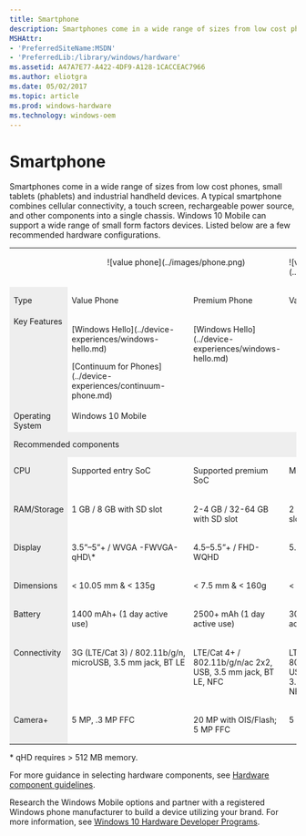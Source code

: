 ```yaml
---
title: Smartphone
description: Smartphones come in a wide range of sizes from low cost phones, small tablets (phablets) and industrial handheld devices.
MSHAttr:
- 'PreferredSiteName:MSDN'
- 'PreferredLib:/library/windows/hardware'
ms.assetid: A47A7E77-A422-4DF9-A128-1CACCEAC7966
ms.author: eliotgra
ms.date: 05/02/2017
ms.topic: article
ms.prod: windows-hardware
ms.technology: windows-oem
---
```


# Smartphone


Smartphones come in a wide range of sizes from low cost phones, small tablets (phablets) and industrial handheld devices. A typical smartphone combines cellular connectivity, a touch screen, rechargeable power source, and other components into a single chassis. Windows 10 Mobile can support a wide range of small form factors devices. Listed below are a few recommended hardware configurations.

<table>
<tbody valign="top">
<tr>
<td>&nbsp;</td>
<td colspan="2">
<p style="text-align: center;">![value phone](../images/phone.png)</p>
</td>
<td>
<p>![value phablet](../images/phablet.png)</p>
</td>
</tr>
<tr>
<td bgcolor="EEEEEE"><p>Type</p></td>
<td>
<p>Value Phone</p>
</td>
<td>
<p>Premium Phone</p>
</td>
<td>
<p>Value Phablet</p>
</td>
</tr>
<tr>
<td bgcolor="EEEEEE">Key Features</td>
<td>
<p>[Windows Hello](../device-experiences/windows-hello.md)</p>
<p>[Continuum for Phones](../device-experiences/continuum-phone.md)</p>
</td>
<td>
<p>[Windows Hello](../device-experiences/windows-hello.md)</p>
</td>
</tr>
<tr>
<td bgcolor="EEEEEE">Operating System</td>
<td colspan="3">Windows&nbsp;10 Mobile</td>
</tr>
<tr>
<td colspan="4" bgcolor="EEEEEE"><p style="margin: .75em 0 .75em 0;">Recommended components</p></td>
</tr>
<tr>
<td bgcolor="EEEEEE"><p>CPU</p></td>
<td><p>Supported entry SoC</p></td>
<td><p>Supported premium SoC</p></td>
<td><p>Mid tier supported SoC</p></td>
</tr>
<tr>
<td bgcolor="EEEEEE"><p>RAM/Storage</p></td>
<td><p>1&nbsp;GB&nbsp;/ 8&nbsp;GB with SD slot</p></td>
<td><p>2-4&nbsp;GB&nbsp;/ 32-64&nbsp;GB with SD slot</p></td>
<td><p>2&nbsp;GB&nbsp;/ 16&nbsp;GB with SD slot</p></td>
</tr>
<tr>
<td bgcolor="EEEEEE"><p>Display</p></td>
<td><p>3.5&rdquo;&ndash;5&rdquo;+&nbsp;/ WVGA -FWVGA-qHD\*</p></td>
<td><p>4.5&ndash;5.5&rdquo;+&nbsp;/ FHD-WQHD</p></td>
<td><p>5.5&rdquo;&ndash;7&rdquo;&nbsp;/ 720p+</p></td>
</tr>
<tr>
<td bgcolor="EEEEEE"><p>Dimensions</p></td>
<td><p>&lt;&nbsp;10.05&nbsp;mm &amp; &lt;&nbsp;135g</p></td>
<td><p>&lt;&nbsp;7.5&nbsp;mm &amp; &lt;&nbsp;160g</p></td>
<td><p>&lt;&nbsp;10&nbsp;mm &amp; &lt;&nbsp;175g</p></td>
</tr>
<tr>
<td bgcolor="EEEEEE"><p>Battery</p></td>
<td><p>1400&nbsp;mAh+ (1 day active use)</p></td>
<td><p>2500+&nbsp;mAh (1 day active use)</p></td>
<td><p>3000&nbsp;mAh+ (1 day active use)</p></td>
</tr>
<tr>
<td bgcolor="EEEEEE"><p>Connectivity</p></td>
<td><p>3G&nbsp;(LTE/Cat&nbsp;3)&nbsp;/&nbsp;802.11b/g/n, microUSB, 3.5&nbsp;mm jack, BT LE</p></td>
<td><p>LTE/Cat&nbsp;4+&nbsp;/ 802.11b/g/n/ac 2x2, USB, 3.5&nbsp;mm jack, BT LE, NFC</p></td>
<td><p>LTE/Cat&nbsp;3&nbsp;/ 802.11b/g/n/ac 2x2, USB 3.0 type-c, 3.5&nbsp;mm jack, BT LE, NFC</p></td>
</tr>
<tr>
<td bgcolor="EEEEEE"><p>Camera+</p></td>
<td><p>5&nbsp;MP, .3&nbsp;MP FFC</p></td>
<td><p>20&nbsp;MP with OIS/Flash; 5&nbsp;MP FFC</p></td>
<td><p>5&nbsp;MP, .3&nbsp;MP FFC</p></td>
</tr>
</tbody>
</table>

\* qHD requires &gt;&nbsp;512&nbsp;MB memory.


For more guidance in selecting hardware components, see [Hardware component guidelines](../component-guidelines/components.md).


Research the Windows Mobile options and partner with a registered Windows phone manufacturer to build a device utilizing your brand. For more information, see [Windows 10 Hardware Developer Programs](https://developer.microsoft.com/en-us/windows/hardware/windows-10-hardware-programs).
